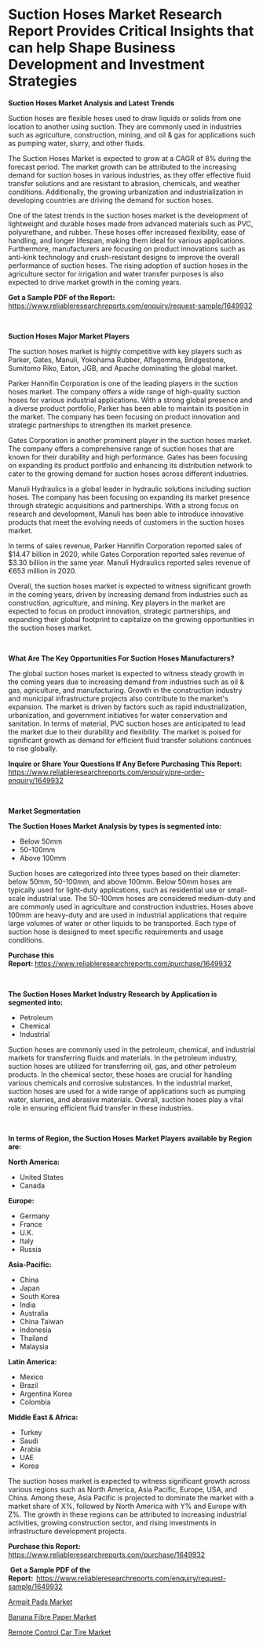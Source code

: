 <p><h1>Suction Hoses Market Research Report Provides Critical Insights that can help Shape Business Development and Investment Strategies</h1></p><p><strong>Suction Hoses Market Analysis and Latest Trends</strong></p>
<p><p>Suction hoses are flexible hoses used to draw liquids or solids from one location to another using suction. They are commonly used in industries such as agriculture, construction, mining, and oil & gas for applications such as pumping water, slurry, and other fluids.</p><p>The Suction Hoses Market is expected to grow at a CAGR of 8% during the forecast period. The market growth can be attributed to the increasing demand for suction hoses in various industries, as they offer effective fluid transfer solutions and are resistant to abrasion, chemicals, and weather conditions. Additionally, the growing urbanization and industrialization in developing countries are driving the demand for suction hoses.</p><p>One of the latest trends in the suction hoses market is the development of lightweight and durable hoses made from advanced materials such as PVC, polyurethane, and rubber. These hoses offer increased flexibility, ease of handling, and longer lifespan, making them ideal for various applications. Furthermore, manufacturers are focusing on product innovations such as anti-kink technology and crush-resistant designs to improve the overall performance of suction hoses. The rising adoption of suction hoses in the agriculture sector for irrigation and water transfer purposes is also expected to drive market growth in the coming years.</p></p>
<p><strong>Get a Sample PDF of the Report:&nbsp;</strong> <a href="https://www.reliableresearchreports.com/enquiry/request-sample/1649932">https://www.reliableresearchreports.com/enquiry/request-sample/1649932</a></p>
<p>&nbsp;</p>
<p><strong>Suction Hoses Major Market Players</strong></p>
<p><p>The suction hoses market is highly competitive with key players such as Parker, Gates, Manuli, Yokohama Rubber, Alfagomma, Bridgestone, Sumitomo Riko, Eaton, JGB, and Apache dominating the global market.</p><p>Parker Hannifin Corporation is one of the leading players in the suction hoses market. The company offers a wide range of high-quality suction hoses for various industrial applications. With a strong global presence and a diverse product portfolio, Parker has been able to maintain its position in the market. The company has been focusing on product innovation and strategic partnerships to strengthen its market presence.</p><p>Gates Corporation is another prominent player in the suction hoses market. The company offers a comprehensive range of suction hoses that are known for their durability and high performance. Gates has been focusing on expanding its product portfolio and enhancing its distribution network to cater to the growing demand for suction hoses across different industries.</p><p>Manuli Hydraulics is a global leader in hydraulic solutions including suction hoses. The company has been focusing on expanding its market presence through strategic acquisitions and partnerships. With a strong focus on research and development, Manuli has been able to introduce innovative products that meet the evolving needs of customers in the suction hoses market.</p><p>In terms of sales revenue, Parker Hannifin Corporation reported sales of $14.47 billion in 2020, while Gates Corporation reported sales revenue of $3.30 billion in the same year. Manuli Hydraulics reported sales revenue of €653 million in 2020.</p><p>Overall, the suction hoses market is expected to witness significant growth in the coming years, driven by increasing demand from industries such as construction, agriculture, and mining. Key players in the market are expected to focus on product innovation, strategic partnerships, and expanding their global footprint to capitalize on the growing opportunities in the suction hoses market.</p></p>
<p>&nbsp;</p>
<p><strong>What Are The Key Opportunities For Suction Hoses Manufacturers?</strong></p>
<p><p>The global suction hoses market is expected to witness steady growth in the coming years due to increasing demand from industries such as oil & gas, agriculture, and manufacturing. Growth in the construction industry and municipal infrastructure projects also contribute to the market's expansion. The market is driven by factors such as rapid industrialization, urbanization, and government initiatives for water conservation and sanitation. In terms of material, PVC suction hoses are anticipated to lead the market due to their durability and flexibility. The market is poised for significant growth as demand for efficient fluid transfer solutions continues to rise globally.</p></p>
<p><strong>Inquire or Share Your Questions If Any Before Purchasing This Report:</strong> <a href="https://www.reliableresearchreports.com/enquiry/pre-order-enquiry/1649932">https://www.reliableresearchreports.com/enquiry/pre-order-enquiry/1649932</a></p>
<p>&nbsp;</p>
<p><strong>Market Segmentation</strong></p>
<p><strong>The Suction Hoses Market Analysis by types is segmented into:</strong></p>
<p><ul><li>Below 50mm</li><li>50-100mm</li><li>Above 100mm</li></ul></p>
<p><p>Suction hoses are categorized into three types based on their diameter: below 50mm, 50-100mm, and above 100mm. Below 50mm hoses are typically used for light-duty applications, such as residential use or small-scale industrial use. The 50-100mm hoses are considered medium-duty and are commonly used in agriculture and construction industries. Hoses above 100mm are heavy-duty and are used in industrial applications that require large volumes of water or other liquids to be transported. Each type of suction hose is designed to meet specific requirements and usage conditions.</p></p>
<p><strong>Purchase this Report:&nbsp;</strong><a href="https://www.reliableresearchreports.com/purchase/1649932">https://www.reliableresearchreports.com/purchase/1649932</a></p>
<p>&nbsp;</p>
<p><strong>The Suction Hoses Market Industry Research by Application is segmented into:</strong></p>
<p><ul><li>Petroleum</li><li>Chemical</li><li>Industrial</li></ul></p>
<p><p>Suction hoses are commonly used in the petroleum, chemical, and industrial markets for transferring fluids and materials. In the petroleum industry, suction hoses are utilized for transferring oil, gas, and other petroleum products. In the chemical sector, these hoses are crucial for handling various chemicals and corrosive substances. In the industrial market, suction hoses are used for a wide range of applications such as pumping water, slurries, and abrasive materials. Overall, suction hoses play a vital role in ensuring efficient fluid transfer in these industries.</p></p>
<p>&nbsp;</p>
<p><strong>In terms of Region, the Suction Hoses Market Players available by Region are:</strong></p>
<p>
    <p> <strong> North America: </strong>
        <ul>
            <li>United States</li>
            <li>Canada</li>
        </ul>
        </p> 
    <p> <strong> Europe: </strong>
        <ul>
            <li>Germany</li>
            <li>France</li>
            <li>U.K.</li>
            <li>Italy</li>
            <li>Russia</li>
        </ul>
        </p> 
    <p> <strong> Asia-Pacific: </strong>
        <ul>
            <li>China</li>
            <li>Japan</li>
            <li>South Korea</li>
            <li>India</li>
            <li>Australia</li>
            <li>China Taiwan</li>
            <li>Indonesia</li>
            <li>Thailand</li>
            <li>Malaysia</li>
        </ul>
        </p> 
    <p> <strong> Latin America: </strong>
        <ul>
            <li>Mexico</li>
            <li>Brazil</li>
            <li>Argentina Korea</li>
            <li>Colombia</li>
        </ul>
        </p> 
    <p> <strong> Middle East & Africa: </strong>
        <ul>
            <li>Turkey</li>
            <li>Saudi</li>
            <li>Arabia</li>
            <li>UAE</li>
            <li>Korea</li>
        </ul>
    </p>
    </p>
<p><p>The suction hoses market is expected to witness significant growth across various regions such as North America, Asia Pacific, Europe, USA, and China. Among these, Asia Pacific is projected to dominate the market with a market share of X%, followed by North America with Y% and Europe with Z%. The growth in these regions can be attributed to increasing industrial activities, growing construction sector, and rising investments in infrastructure development projects.</p></p>
<p><strong>Purchase this Report: </strong><a href="https://www.reliableresearchreports.com/purchase/1649932">https://www.reliableresearchreports.com/purchase/1649932</a></p>
<p>&nbsp;<strong>Get a Sample PDF of the Report:&nbsp;&nbsp;</strong><a href="https://www.reliableresearchreports.com/enquiry/request-sample/1649932">https://www.reliableresearchreports.com/enquiry/request-sample/1649932</a></p>
<p><strong></strong></p>
<p><p><a href="https://github.com/ruddyyedelwadw/Market-Research-Report-List-1/blob/main/armpit-pads-market.md">Armpit Pads Market</a></p><p><a href="https://github.com/jaidynmorantestelletmjzya/Market-Research-Report-List-1/blob/main/banana-fibre-paper-market.md">Banana Fibre Paper Market</a></p><p><a href="https://github.com/juniordelafrance/Market-Research-Report-List-2/blob/main/remote-control-car-tire-market.md">Remote Control Car Tire Market</a></p></p>